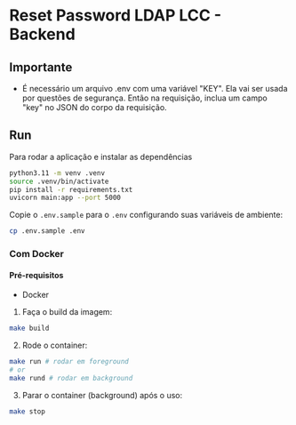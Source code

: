 # Reset Password LDAP LCC - Backend

## Importante

- É necessário um arquivo .env com uma variável "KEY". Ela vai ser usada por questões de segurança. Então na requisição, inclua um campo "key" no JSON do corpo da requisição.

## Run

Para rodar a aplicação e instalar as dependências

```sh
python3.11 -m venv .venv
source .venv/bin/activate
pip install -r requirements.txt
uvicorn main:app --port 5000
```

Copie o `.env.sample` para o `.env` configurando suas variáveis de ambiente:

```sh
cp .env.sample .env
```

### Com Docker

#### Pré-requisitos

- Docker

1. Faça o build da imagem:

```sh
make build
```

2. Rode o container:

```sh
make run # rodar em foreground
# or
make rund # rodar em background
```

3. Parar o container (background) após o uso:

```sh
make stop
```
